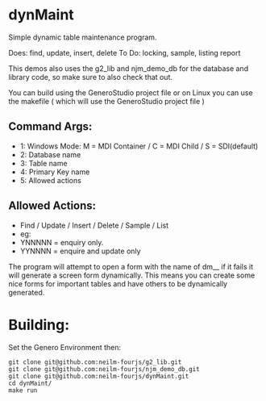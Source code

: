 # dynMaint
Simple dynamic table maintenance program.

Does: find, update, insert, delete
To Do: locking, sample, listing report

This demos also uses the g2_lib and njm_demo_db for the database and library code, so make sure to also check that out.

You can build using the GeneroStudio project file or on Linux you can use the makefile ( which will use the GeneroStudio project file )


Command Args:
------
* 1: Windows Mode: M = MDI Container / C = MDI Child / S = SDI(default)
* 2: Database name
* 3: Table name
* 4: Primary Key name
* 5: Allowed actions


Allowed Actions: 
------
* Find / Update / Insert / Delete / Sample / List  
* eg: 
* YNNNNN = enquiry only.
* YYNNNN = enquire and update only

The program will attempt to open a form with the name of dm_<dbname>_<tabname> if it fails it will generate a screen form dynamically.
This means you can create some nice forms for important tables and have others to be dynamically generated.

# Building:
Set the Genero Environment then:
```
git clone git@github.com:neilm-fourjs/g2_lib.git
git clone git@github.com:neilm-fourjs/njm_demo_db.git
git clone git@github.com:neilm-fourjs/dynMaint.git
cd dynMaint/
make run
```
